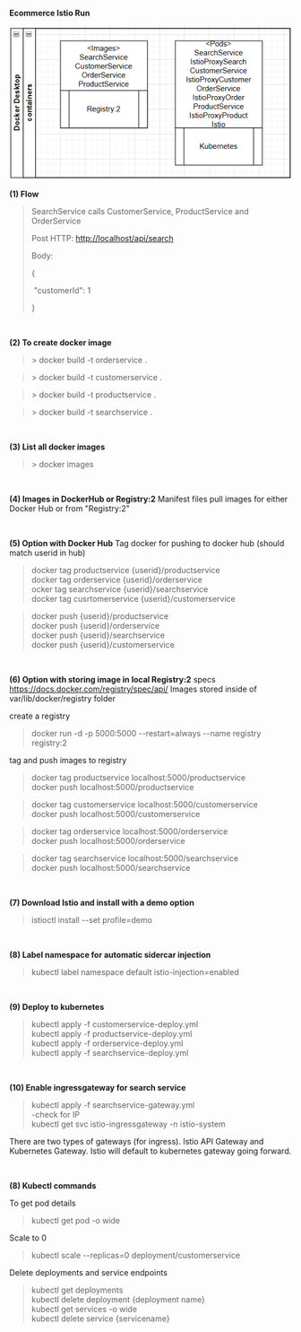 **Ecommerce Istio Run**

![Image](image/image1.png)

**(1) Flow**

> SearchService calls CustomerService, ProductService and OrderService
>
> Post HTTP: <http://localhost/api/search>
>
> Body:
>
> {
>
> \"customerId\": 1
>
> }

<br/>

**(2) To create docker image**

  > \> docker build -t orderservice .

  > \> docker build -t customerservice .

  > \> docker build -t productservice .

  > \> docker build -t searchservice .

<br/>

**(3) List all docker images**

 > \> docker images

<br/>


**(4) Images in DockerHub or Registry:2**
Manifest files pull images for either Docker Hub or from "Registry:2"

<br/>

**(5) Option with Docker Hub**
Tag docker for pushing to docker hub (should match userid in hub)

> docker tag productservice {userid}/productservice </br>
  docker tag orderservice {userid}/orderservice </br>
  ocker tag searchservice {userid}/searchservice </br>
  docker tag cusrtomerservice {userid}/customerservice </br>

> docker push {userid}/productservice </br>
  docker push {userid}/orderservice </br>
  docker push {userid}/searchservice </br>
  docker push {userid}/customerservice </br>

<br/>

**(6) Option with storing image in local Registry:2**
specs https://docs.docker.com/registry/spec/api/
Images stored inside of var/lib/docker/registry folder

create a registry
> docker run -d -p 5000:5000 --restart=always --name registry registry:2

tag and push images to registry
> docker tag productservice localhost:5000/productservice </br>
  docker push localhost:5000/productservice

> docker tag customerservice localhost:5000/customerservice </br>
  docker push localhost:5000/customerservice

> docker tag orderservice localhost:5000/orderservice </br>
  docker push localhost:5000/orderservice

> docker tag searchservice localhost:5000/searchservice </br>
  docker push localhost:5000/searchservice

<br/>

**(7) Download Istio and install with a demo option**
> istioctl install --set profile=demo

<br/>

**(8) Label namespace for automatic sidercar injection**
> kubectl label namespace default istio-injection=enabled


<br/>

**(9) Deploy to kubernetes**

> kubectl apply -f customerservice-deploy.yml </br>
  kubectl apply -f productservice-deploy.yml </br>
  kubectl apply -f orderservice-deploy.yml </br>
  kubectl apply -f searchservice-deploy.yml </br>

<br/>


**(10) Enable ingressgateway for search service**
> kubectl apply -f searchservice-gateway.yml </br>
  -check for IP </br>
  kubectl get svc istio-ingressgateway -n istio-system

There are two types of gateways (for ingress). Istio API Gateway and Kubernetes Gateway. Istio will default to kubernetes gateway going forward.


  <br/>

**(8) Kubectl commands**

To get pod details
> kubectl get pod -o wide

Scale to 0
> kubectl scale --replicas=0 deployment/customerservice


Delete deployments and service endpoints

> kubectl get deployments </br>
  kubectl delete deployment {deployment name} </br>
  kubectl get services -o wide </br>
  kubectl delete service {servicename} </br>
